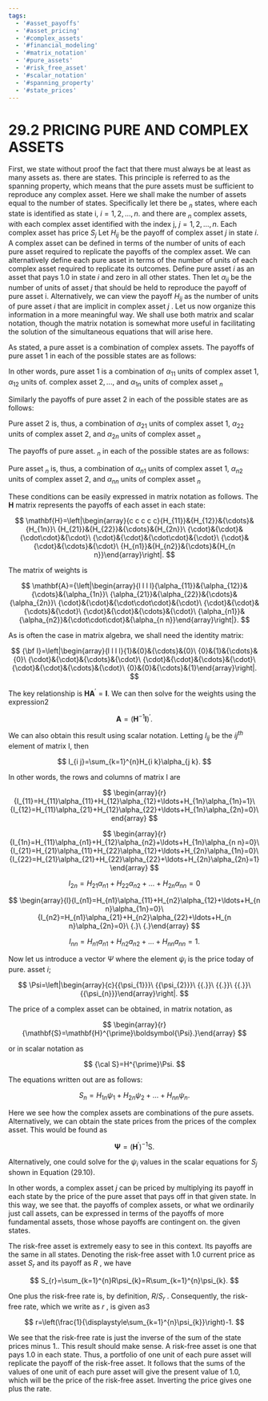 ```yaml
---
tags:
  - '#asset_payoffs'
  - '#asset_pricing'
  - '#complex_assets'
  - '#financial_modeling'
  - '#matrix_notation'
  - '#pure_assets'
  - '#risk_free_asset'
  - '#scalar_notation'
  - '#spanning_property'
  - '#state_prices'
---
```

# 29.2 PRICING PURE AND COMPLEX ASSETS

First, we state without proof the fact that there must always be at least as many assets as. there are states. This principle is referred to as the spanning property, which means that the pure assets must be sufficient to reproduce any complex asset. Here we shall make the number of assets equal to the number of states. Specifically let there be $_n$ states, where each state is identified as state i, $i=1,2,\ldots,n.$ and there are $_n$ complex assets, with each complex asset identified with the index j, $j=1,2,\ldots,n.$ Each complex asset has price $S_{j}$ Let $H_{i j}$ be the payoff of complex asset $j$ in state $i.$ A complex asset can be defined in terms of the number of units of each pure asset required to replicate the payoffs of the complex asset. We can alternatively define each pure asset in terms of the number of units of each complex asset required to replicate its outcomes. Define pure asset $i$ as an asset that pays 1.0 in state $i$ and zero in all other states. Then let $\alpha_{i j}$ be the number of units of asset $j$ that should be held to reproduce the payoff of pure asset i. Alternatively, we can view the payoff $H_{i j}$ as the number of units of pure asset $i$ that are implicit in complex asset $j$ . Let us now organize this information in a more meaningful way. We shall use both matrix and scalar notation, though the matrix notation is somewhat more useful in facilitating the solution of the simultaneous equations that will arise here.

As stated, a pure asset is a combination of complex assets. The payoffs of pure asset 1 in each of the possible states are as follows:

In other words, pure asset 1 is a combination of $\alpha_{11}$ units of complex asset 1, $\alpha_{12}$ units of. complex asset $2,...,$ and $\alpha_{1n}$ units of complex asset $_n$

Similarly the payoffs of pure asset 2 in each of the possible states are as follows:

Pure asset 2 is, thus, a combination of $\alpha_{21}$ units of complex asset 1, $\alpha_{22}$ units of complex asset 2, and $\alpha_{2n}$ units of complex asset $_n$

The payoffs of pure asset. $_n$ in each of the possible states are as follows:

Pure asset $_n$ is, thus, a combination of $\alpha_{n1}$ units of complex asset 1, $\alpha_{n2}$ units of complex asset 2, and $\alpha_{n n}$ units of complex asset $_n$

These conditions can be easily expressed in matrix notation as follows. The $\mathbf{H}$ matrix represents the payoffs of each asset in each state:

$$
\mathbf{H}=\left|\begin{array}{c c c c c}{H_{11}}&{H_{12}}&{\cdots}&{H_{1n}}\ {H_{21}}&{H_{22}}&{\cdots}&{H_{2n}}\ {\cdot}&{\cdot}&{\cdot\cdot}&{\cdot}\ {\cdot}&{\cdot}&{\cdot\cdot}&{\cdot}\ {\cdot}&{\cdot}&{\cdots}&{\cdot}\ {H_{n1}}&{H_{n2}}&{\cdots}&{H_{n n}}\end{array}\right|.
$$

The matrix of weights is

$$
\mathbf{A}={\left|\begin{array}{l l l l}{\alpha_{11}}&{\alpha_{12}}&{\cdots}&{\alpha_{1n}}\ {\alpha_{21}}&{\alpha_{22}}&{\cdots}&{\alpha_{2n}}\ {\cdot}&{\cdot}&{\cdot\cdot\cdot}&{\cdot}\ {\cdot}&{\cdot}&{\cdots}&{\cdot}\ {\cdot}&{\cdot}&{\cdots}&{\cdot}\ {\alpha_{n1}}&{\alpha_{n2}}&{\cdot\cdot\cdot}&{\alpha_{n n}}\end{array}\right|}.
$$

As is often the case in matrix algebra, we shall need the identity matrix:

$$
{\bf I}=\left|\begin{array}{l l l l}{1}&{0}&{\cdots}&{0}\ {0}&{1}&{\cdots}&{0}\ {\cdot}&{\cdot}&{\cdots}&{\cdot}\ {\cdot}&{\cdot}&{\cdots}&{\cdot}\ {\cdot}&{\cdot}&{\cdots}&{\cdot}\ {0}&{0}&{\cdots}&{1}\end{array}\right|.
$$

The key relationship is $\mathbf{HA}^{\prime}=\mathbf{I}.$ We can then solve for the weights using the expression2

$$
\mathbf{A}=(\mathbf{H}^{-1}\mathbf{I})^{\prime}.
$$

We can also obtain this result using scalar notation. Letting $I_{i j}$ be the $i j^{t h}$ element of matrix I, then

$$
I_{i j}=\sum_{k=1}^{n}H_{i k}\alpha_{j k}.
$$

In other words, the rows and columns of matrix I are

$$
\begin{array}{r}{I_{11}=H_{11}\alpha_{11}+H_{12}\alpha_{12}+\ldots+H_{1n}\alpha_{1n}=1}\ {I_{12}=H_{11}\alpha_{21}+H_{12}\alpha_{22}+\ldots+H_{1n}\alpha_{2n}=0}\end{array}
$$

$$
\begin{array}{r}{I_{1n}=H_{11}\alpha_{n1}+H_{12}\alpha_{n2}+\ldots+H_{1n}\alpha_{n n}=0}\ {I_{21}=H_{21}\alpha_{11}+H_{22}\alpha_{12}+\ldots+H_{2n}\alpha_{1n}=0}\ {I_{22}=H_{21}\alpha_{21}+H_{22}\alpha_{22}+\ldots+H_{2n}\alpha_{2n}=1}\end{array}
$$

$$
I_{2n}=H_{21}\alpha_{n1}+H_{22}\alpha_{n2}+\ldots+H_{2n}\alpha_{n n}=0
$$

$$
\begin{array}{l}{I_{n1}=H_{n1}\alpha_{11}+H_{n2}\alpha_{12}+\ldots+H_{n n}\alpha_{1n}=0}\ {I_{n2}=H_{n1}\alpha_{21}+H_{n2}\alpha_{22}+\ldots+H_{n n}\alpha_{2n}=0}\ {.}\ {.}\end{array}
$$

$$
I_{n n}=H_{n1}a_{n1}+H_{n2}a_{n2}+\ldots+H_{n n}a_{n n}=1.
$$

Now let us introduce a vector $\Psi$ where the element $\psi_{i}$ is the price today of pure. asset $i;$

$$
\Psi=\left|\begin{array}{c}{{\psi_{1}}}\ {{\psi_{2}}}\ {{.}}\ {{.}}\ {{.}}\ {{\psi_{n}}}\end{array}\right|.
$$

The price of a complex asset can be obtained, in matrix notation, as

$$
\begin{array}{r}{\mathbf{S}=\mathbf{H}^{\prime}\boldsymbol{\Psi}.}\end{array}
$$

or in scalar notation as

$$
{\cal S}=H^{\prime}\Psi.
$$

The equations written out are as follows:

$$
S_{n}=H_{1n}\psi_{1}+H_{2n}\psi_{2}+\ldots+H_{n n}\psi_{n}.
$$

Here we see how the complex assets are combinations of the pure assets. Alternatively, we can obtain the state prices from the prices of the complex asset. This would be found as

$$
\boldsymbol{\Psi}=(\mathbf{H}^{\prime})^{-1}\mathsf{S}.
$$

Alternatively, one could solve for the $\psi_{i}$ values in the scalar equations for $S_{j}$ shown in Equation (29.10).

In other words, a complex asset $j$ can be priced by multiplying its payoff in each state by the price of the pure asset that pays off in that given state. In this way, we see that. the payoffs of complex assets, or what we ordinarily just call assets, can be expressed in terms of the payoffs of more fundamental assets, those whose payoffs are contingent on. the given states.

The risk-free asset is extremely easy to see in this context. Its payoffs are the same in all states. Denoting the risk-free asset with 1.0 current price as asset $S_{r}$ and its payoff as $R$ , we have

$$
S_{r}=\sum_{k=1}^{n}R\psi_{k}=R\sum_{k=1}^{n}\psi_{k}.
$$

One plus the risk-free rate is, by definition, $R/S_{r}$ . Consequently, the risk-free rate, which we write as $r$ , is given as3

$$
r=\left(\frac{1}{\displaystyle\sum_{k=1}^{n}\psi_{k}}\right)-1.
$$

We see that the risk-free rate is just the inverse of the sum of the state prices minus 1.. This result should make sense. A risk-free asset is one that pays 1.0 in each state. Thus, a portfolio of one unit of each pure asset will replicate the payoff of the risk-free asset. It follows that the sums of the values of one unit of each pure asset will give the present value of 1.0, which will be the price of the risk-free asset. Inverting the price gives one plus the rate.
